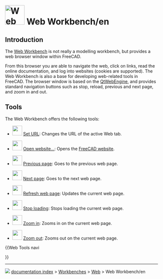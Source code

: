 # <img alt="Web workbench icon" src=images/Workbench_Web.svg  style="width:64px;"> Web Workbench/en

## Introduction

The [Web Workbench](Web_Workbench.md) is not really a modelling workbench, but provides a web browser window within FreeCAD.

From this browser you are able to navigate the web, click on links, read the online documentation, and log into websites (cookies are supported). The Web Workbench is also a base for developing web-related tools in FreeCAD. The browser window is based on the [QtWebEngine](https://wiki.qt.io/QtWebEngine), and provides standard navigation buttons such as stop, reload, previous and next page, and zoom in and out.

## Tools

The Web Workbench offers the following tools:

-   <img alt="" src=images/Web_BrowserSetURL.svg  style="width:32px;"> [Set URL](Web_BrowserSetURL.md): Changes the URL of the active Web tab.

-   <img alt="" src=images/Web_OpenWebsite.svg  style="width:32px;"> [Open website\...](Web_OpenWebsite.md): Opens the [FreeCAD website](https://freecadweb.org).

-   <img alt="" src=images/Web_BrowserBack.svg  style="width:32px;"> [Previous page](Web_BrowserBack.md): Goes to the previous web page.

-   <img alt="" src=images/Web_BrowserNext.svg  style="width:32px;"> [Next page](Web_BrowserNext.md): Goes to the next web page.

-   <img alt="" src=images/Web_BrowserRefresh.svg  style="width:32px;"> [Refresh web page](Web_BrowserRefresh.md): Updates the current web page.

-   <img alt="" src=images/Web_BrowserStop.svg  style="width:32px;"> [Stop loading](Web_BrowserStop.md): Stops loading the current web page.

-   <img alt="" src=images/Web_BrowserZoomIn.svg  style="width:32px;"> [Zoom in](Web_BrowserZoomIn.md): Zooms in on the current web page.

-   <img alt="" src=images/Web_BrowserZoomOut.svg  style="width:32px;"> [Zoom out](Web_BrowserZoomOut.md): Zooms out on the current web page.





{{Web Tools navi

}}



---
![](images/Button_right.svg) [documentation index](../README.md) > [Workbenches](Category_Workbenches.md) > [Web](Category_Web.md) > Web Workbench/en
